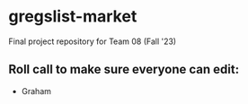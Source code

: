 # gregslist-market
Final project repository for Team 08 (Fall '23)

## Roll call to make sure everyone can edit:
- Graham
